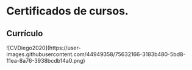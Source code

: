 # Certificados de cursos.

<h2>Currículo</h2>
![CVDiego2020](https://user-images.githubusercontent.com/44949358/75632166-3183b480-5bd8-11ea-8a76-3938bcdb14a0.png)





